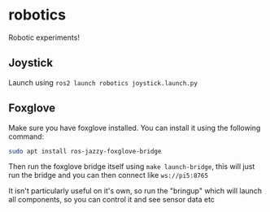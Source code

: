 # robotics
Robotic experiments!

Joystick
----
Launch using `ros2 launch robotics joystick.launch.py`

Foxglove
----
Make sure you have foxglove installed. You can install it using the following command:
```bash
sudo apt install ros-jazzy-foxglove-bridge
```

Then run the foxglove bridge itself using `make launch-bridge`, this will just run the bridge and
you can then connect like `ws://pi5:8765`

It isn't particularly useful on it's own, so run the "bringup" which will launch all components, so you can control it and see sensor data etc